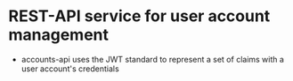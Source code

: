 # REST-API service for user account management

- accounts-api uses the JWT standard to represent a set of claims with a user account's credentials 
